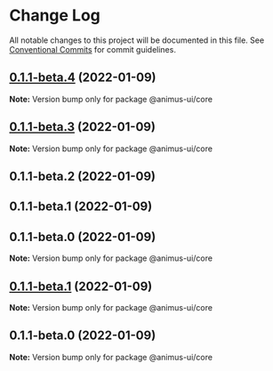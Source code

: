 # Change Log

All notable changes to this project will be documented in this file.
See [Conventional Commits](https://conventionalcommits.org) for commit guidelines.

## [0.1.1-beta.4](https://github.com/codecaaron/animus/compare/@animus-ui/core@0.1.1-beta.3...@animus-ui/core@0.1.1-beta.4) (2022-01-09)

**Note:** Version bump only for package @animus-ui/core





## [0.1.1-beta.3](https://github.com/codecaaron/animus/compare/@animus-ui/core@0.1.1-beta.2...@animus-ui/core@0.1.1-beta.3) (2022-01-09)

**Note:** Version bump only for package @animus-ui/core





## 0.1.1-beta.2 (2022-01-09)



## 0.1.1-beta.1 (2022-01-09)



## 0.1.1-beta.0 (2022-01-09)

**Note:** Version bump only for package @animus-ui/core





## [0.1.1-beta.1](https://github.com/codecaaron/animus/compare/v0.1.1-beta.0...v0.1.1-beta.1) (2022-01-09)

**Note:** Version bump only for package @animus-ui/core





## 0.1.1-beta.0 (2022-01-09)

**Note:** Version bump only for package @animus-ui/core
